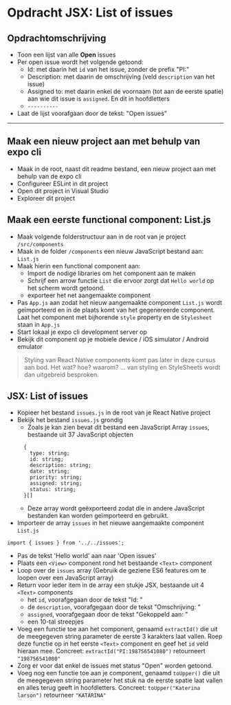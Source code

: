 # Opdracht JSX: List of issues

## Opdrachtomschrijving
- Toon een lijst van alle **Open** issues
- Per open issue wordt het volgende getoond:
  - Id: met daarin het `id` van het issue, zonder de prefix "PI:"
  - Description: met daarin de omschrijving (veld `description` van het issue)
  - Assigned to: met daarin enkel de voornaam (tot aan de eerste spatie) aan wie dit issue is `assigned`. En dit in hoofdletters
  - `----------`
- Laat de lijst voorafgaan door de tekst: "Open issues"

----------------

## Maak een nieuw project aan met behulp van expo cli
- Maak in de root, naast dit readme bestand, een nieuw project aan met behulp van de expo cli
- Configureer ESLint in dit project
- Open dit project in Visual Studio
- Exploreer dit project

## Maak een eerste functional component: List.js
- Maak volgende folderstructuur aan in de root van je project `/src/components`
- Maak in de folder `/components` een nieuw JavaScript bestand aan: `List.js`
- Maak hierin een functional component aan:
  - Import de nodige libraries om het component aan te maken
  - Schrijf een arrow functie `List` die ervoor zorgt dat `Hello world` op het scherm wordt getoond.
  - exporteer het net aangemaakte component
- Pas `App.js` aan zodat het nieuw aangemaakte component `List.js` wordt geïmporteerd en in de plaats komt van het gegenereerde <Text> component. Laat het <View> component met bijhorende `style` property en de `Stylesheet` staan in `App.js`
- Start lokaal je expo cli development server op
- Bekijk dit component op je mobiele device / iOS simulator / Android emulator

> Styling van React Native components komt pas later in deze cursus aan bod. Het wat? hoe? waarom? ... van styling en StyleSheets wordt dan uitgebreid besproken.

## JSX: List of issues

- Kopieer het bestand `issues.js` in de root van je React Native project
- Bekijk het bestand `issues.js` grondig
  - Zoals je kan zien bevat dit bestand een JavaScript Array `issues`, bestaande uit 37 JavaScript objecten
  ```
    {
      type: string;
      id: string;
      description: string;
      date: string;
      priority: string;
      assigned: string;
      status: string;
    }[]
  ```
  - Deze array wordt geëxporteerd zodat die in andere JavaScript bestanden kan worden geïmporteerd en gebruikt.
- Importeer de array `issues` in het nieuwe aangemaakte component `List.js`
```
import { issues } from '../../issues';
```
- Pas de tekst 'Hello world' aan naar 'Open issues'
- Plaats een `<View>` component rond het bestaande `<Text>` component
- Loop over de `issues` array (Gebruik de geziene ES6 features om te loopen over een JavaScript array)
- Return voor ieder item in de array een stukje JSX, bestaande uit 4 `<Text>` components
  - het `id`, voorafgegaan door de tekst "Id: "
  - de `description`, voorafgegaan door de tekst "Omschrijving: "
  - `assigned`, voorafgegaan door de tekst "Gekoppeld aan: "
  - een 10-tal streepjes
- Voeg een functie toe aan het component, genaamd `extractId()` die uit de meegegeven string parameter de eerste 3 karakters laat vallen. Roep deze functie op in het eerste `<Text>` component en geef het `id` veld hieraan mee.
Concreet: `extractId("PI:198756541080")` retourneert `"198756541080"`
- Zorg er voor dat enkel de issues met status "Open" worden getoond.
- Voeg nog een functie toe aan je component, genaamd `toUpper()` die uit de meegegeven string parameter het stuk na de eerste spatie laat vallen en alles terug geeft in hoofdletters.
Concreet: `toUpper("Katerina larson")` retourneer `"KATARINA"`
